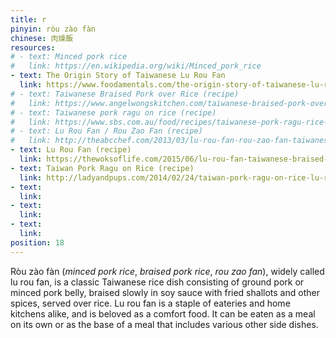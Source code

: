 ```yaml
---
title: r
pinyin: ròu zào fàn
chinese: 肉燥飯
resources: 
# - text: Minced pork rice
#   link: https://en.wikipedia.org/wiki/Minced_pork_rice
- text: The Origin Story of Taiwanese Lu Rou Fan
  link: https://www.foodamentals.com/the-origin-story-of-taiwanese-lu-rou-fan-aka-minced-pork-rice-%E6%BB%B7%E8%82%89%E9%A3%AF/
# - text: Taiwanese Braised Pork over Rice (recipe)
#   link: https://www.angelwongskitchen.com/taiwanese-braised-pork-over-rice--284073290539151-l468-rograveu-fagraven.html
# - text: Taiwanese pork ragu on rice (recipe)
#   link: https://www.sbs.com.au/food/recipes/taiwanese-pork-ragu-rice-lu-rou-fan
# - text: Lu Rou Fan / Rou Zao Fan (recipe)
#   link: http://theabcchef.com/2013/03/lu-rou-fan-rou-zao-fan-taiwanese-minced.html
- text: Lu Rou Fan (recipe)
  link: https://thewoksoflife.com/2015/06/lu-rou-fan-taiwanese-braised-pork-rice-bowl/
- text: Taiwan Pork Ragu on Rice (recipe)
  link: http://ladyandpups.com/2014/02/24/taiwan-pork-ragu-on-rice-lu-rou-fan-eng/
- text: 
  link: 
- text: 
  link: 
- text: 
  link: 
position: 18
---
```


Ròu zào fàn (*minced pork rice*, *braised pork rice*, *rou zao fan*), widely called lu rou fan, is a classic Taiwanese rice dish consisting of ground pork or minced pork belly, braised slowly in soy sauce with fried shallots and other spices, served over rice. Lu rou fan is a staple of eateries and home kitchens alike, and is beloved as a comfort food. It can be eaten as a meal on its own or as the base of a meal that includes various other side dishes.
